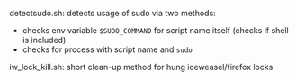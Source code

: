 detectsudo.sh: detects usage of sudo via two methods:
 + checks env variable `$SUDO_COMMAND` for script name itself (checks if shell is included)
 + checks for process with script name and `sudo`

iw_lock_kill.sh: short clean-up method for hung iceweasel/firefox locks
